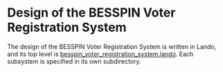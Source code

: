 Design of the BESSPIN Voter Registration System
===

The design of the BESSPIN Voter Registration System is written in Lando,
and its top level is [besspin_voter_registration_system.lando](besspin_voter_registration_system.lando).
Each subsystem is specified in its own subdirectory.
